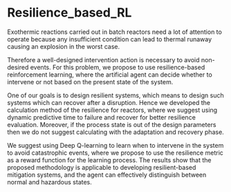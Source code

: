 # Resilience_based_RL

Exothermic reactions carried out in batch reactors need a lot of attention to operate because any insufficient condition can lead to thermal runaway causing an explosion in the worst case.

Therefore a well-designed intervention action is necessary to avoid non-desired events. For this problem, we propose to use resilience-based reinforcement learning, where the artificial agent can decide whether to intervene or not based on the present state of the system.

One of our goals is to design resilient systems, which means to design such systems which can recover after a disruption. Hence we developed the calculation method of the resilience for reactors, where we suggest using dynamic predictive time to failure and recover for better resilience evaluation. Moreover, if the process state is out of the design parameters then we do not suggest calculating with the adaptation and recovery phase.

We suggest using Deep Q-learning to learn when to intervene in the system to avoid catastrophic events, where we propose to use the resilience metric as a reward function for the learning process.
The results show that the proposed methodology is applicable to developing resilient-based mitigation systems, and the agent can effectively distinguish between normal and hazardous states.
